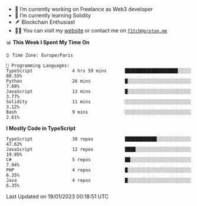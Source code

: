 - 🔭 I’m currently working on Freelance as Web3 developer
- 🌱 I’m currently learning Solidity
- 🪶 Blockchain Enthusiast
- 👨‍💻 You can visit my [website](https://f1tch.xyz) or contact me on [`f1tch@proton.me`](mailto:f1tch@proton.me)

<!--START_SECTION:waka-->
📊 **This Week I Spent My Time On** 

```text
⌚︎ Time Zone: Europe/Paris

💬 Programming Languages: 
TypeScript               4 hrs 59 mins       ████████████████████░░░░░   80.55% 
Python                   26 mins             █░░░░░░░░░░░░░░░░░░░░░░░░   7.08% 
JavaScript               13 mins             █░░░░░░░░░░░░░░░░░░░░░░░░   3.77% 
Solidity                 11 mins             ░░░░░░░░░░░░░░░░░░░░░░░░░   3.12% 
Bash                     9 mins              ░░░░░░░░░░░░░░░░░░░░░░░░░   2.61%

```

**I Mostly Code in TypeScript** 

```text
TypeScript               30 repos            ████████████░░░░░░░░░░░░░   47.62% 
JavaScript               12 repos            ████░░░░░░░░░░░░░░░░░░░░░   19.05% 
C#                       5 repos             ██░░░░░░░░░░░░░░░░░░░░░░░   7.94% 
PHP                      4 repos             █░░░░░░░░░░░░░░░░░░░░░░░░   6.35% 
Java                     4 repos             █░░░░░░░░░░░░░░░░░░░░░░░░   6.35%

```



 Last Updated on 19/01/2023 00:18:51 UTC
<!--END_SECTION:waka-->
